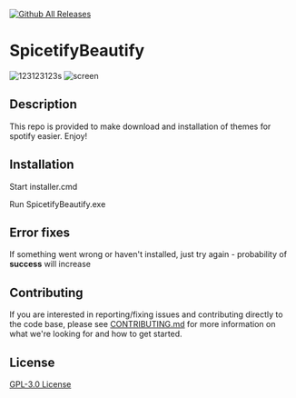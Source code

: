 [![Github All Releases](https://img.shields.io/github/downloads/RALFIYKA/SpicetifyBeautify/total.svg)]()

# SpicetifyBeautify
![123123123s](https://user-images.githubusercontent.com/72037566/111373788-3eb0fb80-8694-11eb-94b8-d266ba8e9c58.png)
![screen](https://user-images.githubusercontent.com/47676479/111206716-a39b2180-85c0-11eb-8cb1-902e2a5b3641.png)

## Description

This repo is provided to make download and installation of themes for spotify easier. Enjoy!

## Installation

Start installer.cmd

Run SpicetifyBeautify.exe

## Error fixes

If something went wrong or haven't installed, just try again - probability of **success** will increase

## Contributing

If you are interested in reporting/fixing issues and contributing directly to the code base, please see [CONTRIBUTING.md](https://github.com/RALFIYKA/SpicetifyBeautify/blob/main/CONTRIBUTING.md) for more information on what we're looking for and how to get started.

## License

[GPL-3.0 License](https://github.com/RALFIYKA/Spicetify-themes-app/blob/main/LICENSE)
